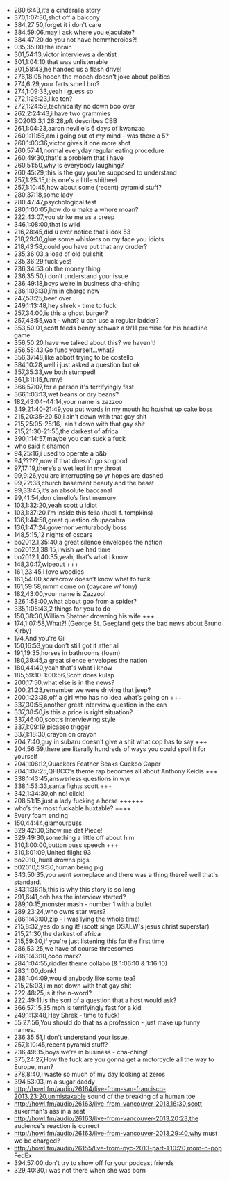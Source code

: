 * 280,6:43,it’s a cinderalla story
* 370,1:07:30,shot off a balcony
* 384,27:50,forget it i don't care
* 384,59:06,may i ask where you ejaculate?
* 384,47:20,do you not have hemmheroids?!
* 035,35:00,the ibrain
* 301,54:13,victor interviews a dentist
* 301,1:04:10,that was unlistenable
* 301,58:43,he handed us a flash drive!
* 276,18:05,hooch the mooch doesn't joke about politics
* 274,6:29,your farts smell bro?
* 274,1:09:33,yeah i guess so
* 272,1:26:23,like ten?
* 272,1:24:59,technicality no down boo over
* 262,2:24:43,i have two grammies
* BO2013.3,1:28:28,pft describes CBB
* 261,1:04:23,aaron neville's 6 days of kwanzaa
* 260,1:11:55,am i going out of my mind - was there a 5?
* 260,1:03:36,victor gives it one more shot
* 260,57:41,normal everyday regular eating procedure
* 260,49:30,that's a problem that i have
* 260,51:50,why is everybody laughing?
* 260,45:29,this is the guy you're supposed to understand
* 257,1:25:15,this one's a little shitheel
* 257,1:10:45,how about some (recent) pyramid stuff?
* 280,37:18,some lady
* 280,47:47,psychological test
* 280,1:00:05,how do u make a whore moan?
* 222,43:07,you strike me as a creep
* 346,1:08:00,that is wild
* 216,28:45,did u ever notice that i look 53
* 218,29:30,glue some whiskers on my face you idiots
* 218,43:58,could you have put that any cruder?
* 235,36:03,a load of old bullshit
* 235,36:29,fuck yes!
* 236,34:53,oh the money thing
* 236,35:50,i don’t understand your issue
* 236,49:18,boys we’re in business cha-ching
* 236,1:03:30,i’m in charge now
* 247,53:25,beef over
* 249,1:13:48,hey shrek - time to fuck
* 257,34:00,is this a ghost burger?
* 257,43:55,wait - what? u can use a regular ladder?
* 353,50:01,scott feeds benny schwaz a 9/11 premise for his headline game
* 356,50:20,have we talked about this? we haven't!
* 356,55:43,Go fund yourself...what?
* 356,37:48,like abbott trying to be costello
* 384,10:28,well i just asked a question but ok
* 357,35:33,we both stumped!
* 361,1:11:15,funny!
* 366,57:07,for a person it's terrifyingly fast
* 366,1:03:13,wet beans or dry beans?
* 182,43:04-44:14,your name is zazzoo
* 349,21:40-21:49,you put words in my mouth ho ho/shut up cake boss
* 215,20:35-20:50,i ain't down with that gay shit
* 215,25:05-25:16,i ain't down with that gay shit
* 215,21:30-21:55,the darkest of africa
* 390,1:14:57,maybe you can suck a fuck
* who said it shamon
* 94,25:16,i used to operate a b&b
* 94,?????,now if that doesn’t go so good
* 97,17:19,there’s a wet leaf in my throat
* 99,9:26,you are interrupting so yr hopes are dashed
* 99,22:38,church basement beauty and the beast
* 99,33:45,it’s an absolute baccanal
* 99,41:54,don dimello’s first memory
* 103,1:32:20,yeah scott u idiot
* 103,1:37:20,i’m inside this fella (huell f. tompkins)
* 136,1:44:58,great question chupacabra
* 136,1:47:24,governor venturabody boss
* 148,5:15,12 nights of oscars
* bo2012.1,35:40,a great silence envelopes the nation
* bo2012.1,38:15,i wish we had time
* bo2012.1,40:35,yeah, that’s what i know
* 148,30:17,wipeout +++
* 161,23:45,I love woodies
* 161,54:00,scarecrow doesn’t know what to fuck
* 161,59:58,mmm come on (daycare w/ tony)
* 182,43:00,your name is Zazzoo!
* 326,1:58:00,what about goo from a spider?
* 335,1:05:43,2 things for you to do
* 150,38:30,William Shatner drowning his wife +++
* 174,1:07:58,What?! (George St. Geegland gets the bad news about Bruno Kirby)
* 174,And you're Gil
* 150,16:53,you don't still got it after all
* 191,19:35,horses in bathrooms (foam)
* 180,39:45,a great silence envelopes the nation
* 180,44:40,yeah that's what i know
* 185,59:10-1:00:56,Scott does kulap
* 200,17:50,what else is in the news?
* 200,21:23,remember we were driving that jeep?
* 200,1:23:38,off a girl who has no idea what’s going on +++
* 337,30:55,another great interview question in the can
* 337,38:50,is this a price is right situation?
* 337,46:00,scott’s interviewing style
* 337,1:09:19,picasso trigger
* 337,1:18:30,crayon on crayon
* 204,7:40,guy in subaru doesn't give a shit what cop has to say +++
* 204,56:59,there are literally hundreds of ways you could spoil it for yourself
* 204,1:06:12,Quackers Feather Beaks Cuckoo Caper
* 204,1:07:25,QFBCC's theme rap becomes all about Anthony Keidis +++
* 338,1:43:45,answerless questions in wyr
* 338,1:53:33,santa fights scott +++
* 342,1:34:30,oh no! click!
* 208,51:15,just a lady fucking a horse ++++++
* who’s the most fuckable huxtable? ++++
* Every foam ending
* 150,44:44,glamourpuss
* 329,42:00,Show me dat Piece!
* 329,49:30,something a little off about him
* 310,1:00:00,button puss speech +++
* 310,1:01:09,United flight 93
* bo2010,,huell drowns pigs
* b02010,59:30,human being pig
* 343,50:35,you went someplace and there was a thing there? well that's standard.
* 343,1:36:15,this is why this story is so long
* 291,6:41,ooh has the interview started?
* 289,10:15,monster mash - number 1 with a bullet
* 289,23:24,who owns star wars?
* 286,1:43:00,zip - i was lying the whole time!
* 215,8:32,yes do sing it! (scott sings DSALW's jesus christ superstar)
* 215,21:30,the darkest of africa
* 215,59:30,if you're just listening this for the first time
* 286,53:25,we have of course threesomes
* 286,1:43:10,coco marx?
* 284,1:04:55,riddler theme collabo (& 1:06:10 & 1:16:10)
* 283,1:00,donk!
* 238,1:04:09,would anybody like some tea?
* 215,25:03,i'm not down with that gay shit
* 222,48:25,is it the n-word?
* 222,49:11,is the sort of a question that a host would ask?
* 366,57:15,35 mph is terrifyingly fast for a kid
* 249,1:13:48,Hey Shrek - time to fuck!
* 55,27:56,You should do that as a profession - just make up funny names.
* 236,35:51,I don't understand your issue.
* 257,1:10:45,recent pyramid stuff?
* 236,49:35,boys we're in business - cha-ching!
* 375,24:27,How the fuck are you gonna get a motorcycle all the way to Europe, man?
* 378,8:40,i waste so much of my day looking at zeros
* 394,53:03,im a sugar daddy
* http://howl.fm/audio/26164/live-from-san-francisco-2013,23:20,unmistakable sound of the breaking of a human toe
* http://howl.fm/audio/26163/live-from-vancouver-2013,16:30,scott aukerman's ass in a seat
* http://howl.fm/audio/26163/live-from-vancouver-2013,20:23,the audience's reaction is correct
* http://howl.fm/audio/26163/live-from-vancouver-2013,29:40,why must we be charged?
* http://howl.fm/audio/26155/live-from-nyc-2013-part-1,10:20,mom-n-pop FedEx
* 394,57:00,don't try to show off for your podcast friends
* 329,40:30,i was not there when she was born

